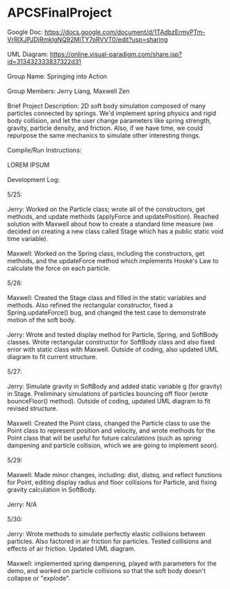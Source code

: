 # APCSFinalProject

Google Doc: https://docs.google.com/document/d/1TAdbzErmyPTm-VrRlXJPJDjRmklgNQ92MiTY7oRVVT0/edit?usp=sharing \
\
UML Diagram: https://online.visual-paradigm.com/share.jsp?id=313432333837322d31 \
\
Group Name: Springing into Action\
\
Group Members: Jerry Liang, Maxwell Zen\
\
Brief Project Description:  2D soft body simulation composed of many particles connected by springs. We'd implement spring physics and rigid body collision, and let the user change parameters like spring strength, gravity, particle density, and friction. Also, if we have time, we could repurpose the same mechanics to simulate other interesting things. \
\
Compile/Run Instructions:\
\
LOREM IPSUM\
\
Development Log:\
\
5/25:\
\
Jerry: Worked on the Particle class; wrote all of the constructors, get methods, and update methods (applyForce and updatePosition). Reached solution with Maxwell about how to create a standard time measure (we decided on creating a new class called Stage which has a public static void time variable). \
\
Maxwell: Worked on the Spring class, including the constructors, get methods, and the updateForce method which implements Hooke's Law to calculate the force on each particle. \
\
5/26: \
\
Maxwell: Created the Stage class and filled in the static variables and methods. Also refined the rectangular constructor, fixed a Spring.updateForce() bug, and changed the test case to demonstrate motion of the soft body. \
\
Jerry: Wrote and tested display method for Particle, Spring, and SoftBody classes. Wrote rectangular constructor for SoftBody class and also fixed error with static class with Maxwell. Outside of coding, also updated UML diagram to fit current structure.\
\
5/27:\
\
Jerry: Simulate gravity in SoftBody and added static variable g (for gravity) in Stage. Preliminary simulations of particles bouncing off floor (wrote bounceFloor() method). Outside of coding, updated UML diagram to fit revised structure. \
\
Maxwell: Created the Point class, changed the Particle class to use the Point class to represent position and velocity, and wrote methods for the Point class that will be useful for future calculations (such as spring dampening and particle collision, which we are going to implement soon). \
\
5/29: \
\
Maxwell: Made minor changes, including: dist, distsq, and reflect functions for Point, editing display radius and floor collisions for Particle, and fixing gravity calculation in SoftBody. \
\
Jerry: N/A \
\
5/30: \
\
Jerry: Wrote methods to simulate perfectly elastic collisions between particles. Also factored in air friction for particles. Tested collisions and effects of air friction. Updated UML diagram. \
\
Maxwell: implemented spring dampening, played with parameters for the demo, and worked on particle collisions so that the soft body doesn't collapse or "explode".
